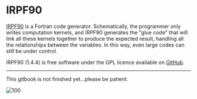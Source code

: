 IRPF90
======

[IRPF90](http://irpf90.ups-tlse.fr) is a Fortran code generator.
Schematically, the programmer only writes computation kernels, and IRPF90
generates the "glue code" that will link all these kernels together to produce
the expected result, handling all the relationships between the variables. In
this way, even large codes can still be under control.

IRPF90 (1.4.4) is free software under the GPL licence available on
[GitHub](https://github.com/scemama/irpf90).


-----

This gitbook is not finished yet...please be patient.

![100](http://www.harvestmeat.com/wp-content/uploads/2010/09/underconstruction-Copy.jpg)


